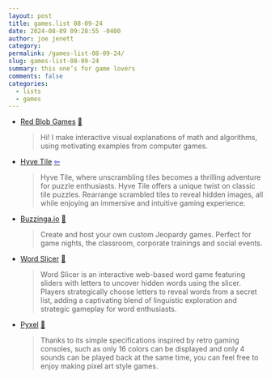 ```yaml
---
layout: post
title: games.list 08-09-24
date: 2024-08-09 09:28:55 -0400
author: joe jenett
category: 
permalink: /games-list-08-09-24/
slug: games-list-08-09-24
summary: this one’s for game lovers
comments: false
categories:
  - lists
  - games
---
```

<ul class="links">
	<li><a title="from Amit Patel" href="https://www.redblobgames.com/">Red Blob Games</a> <a title="source" href="https://pinboard.in/u:jugglebird">📌</a><blockquote><p>Hi! I make interactive visual explanations of math and algorithms, using motivating examples from computer games.</p></blockquote></li>
	<li><a title="by yunusefendi52" href="https://yunusefendi52.itch.io/hyve-tile">Hyve Tile</a>  <a title="source" href="https://news.ycombinator.com/user?id=yunusefendi52"><span style="color:blue;">&#8678;</span></a><blockquote><p>Hyve Tile, where unscrambling tiles becomes a thrilling adventure for puzzle enthusiasts. Hyve Tile offers a unique twist on classic tile puzzles. Rearrange scrambled tiles to reveal hidden images, all while enjoying an immersive and intuitive gaming experience. </p></blockquote></li>
	<li><a title="The world's best Jeopardy game maker" href="https://buzzinga.io/">Buzzinga.io</a> <a title="source" href="https://pinboard.in/u:zero1infinity">📌</a><blockquote><p>Create and host your own custom Jeopardy games. Perfect for game nights, the classroom, corporate trainings and social events. </p></blockquote></li>
	<li><a title="5 letters, 5 words, 5 minutes - let's play!" href="https://wordslicer.com/">Word Slicer</a> <a title="source" href="https://pinboard.in/u:fileformat">📌</a><blockquote><p>Word Slicer is an interactive web-based word game featuring sliders with letters to uncover hidden words using the slicer. Players strategically choose letters to reveal words from a secret list, adding a captivating blend of linguistic exploration and strategic gameplay for word enthusiasts.</p></blockquote></li>
	<li><a title="GitHub - kitao/pyxel: A retro game engine for Python" href="https://github.com/kitao/pyxel">Pyxel</a> <a title="source" href="https://pinboard.in/u:cothrun">📌</a><blockquote><p>Thanks to its simple specifications inspired by retro gaming consoles, such as only 16 colors can be displayed and only 4 sounds can be played back at the same time, you can feel free to enjoy making pixel art style games.</p></blockquote></li>
</ul>

<a href="https://brid.gy/publish/mastodon"></a>